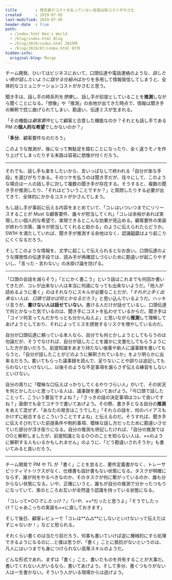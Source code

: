 ```yaml
---
title        : 発信者がコストを払っていない会話は総コストがかさむ
created      : 2019-07-05
last-modified: 2019-07-05
header-date  : true
path:
  - /index.html Neo's World
  - /blog/index.html Blog
  - /blog/2019/index.html 2019年
  - /blog/2019/07/index.html 07月
hidden-info:
  original-blog: Murga
---
```


チーム開発、ひいてはビジネスにおいて、口頭伝達や電話連絡のような、*話したい側が話したいように話せる仕組み*ばかりを多用して情報発信してしまうと、全体的なコミュニケーションコストがかさむと思う。

聞き手は、話し手の時系列を*想像*し、話し手が前提としていることを**推測**しながら聞くことになる。「想像」や「推測」の余地が出てきた時点で、情報は聞き手の解釈で捻じ曲げられてしまい、勘違い、伝達ミスが生まれる。

「その機能は*顧客要件*として顧客と合意した機能なのか？それとも話し手である PM の**個人的な希望**でしかないのか？」

「**多分**、顧客要件なのだろう」

このような推測が、後になって無駄足を踏むことになったり、全く違うモノを作り上げてしまったりする末路は容易に想像が付くだろう。

---

それでも、話し手も楽をしたいから、言いっぱなしで終われる「自分が楽な手段」を選びがちである。そのツケを払うのは聞き手だが、往々にして、このような場合は一人の話し手に対して複数の聞き手が存在する。そうすると、複数の聞き手が推測したり、「それはどういうことですか？」と質問したりする必要が出てきて、全体的にかかるコストがかさんでしまう。

もし話し手が事前に伝える内容をまとめていて、「コレはいついつまでにリリースすることが Must な顧客要件、誰々が担当してくれ」「コレは余裕があれば実現したい個人的な希望で、実現できるとこんな効果が見込める。顧客要件の実装が終わり次第、誰々が担当してくれると助かる」のように伝えられたらどうか。5W1H を満たしていれば、聞き手が推測する余地はなく、認識齟齬はより起こりにくくなるだろう。

そしてこのような情報を、文字に起こして伝えられるとなお良い。口頭伝達のような揮発性の伝達手段では、読み手が再確認しづらいために勘違いが起こりやすいし、「言った・言わない」の水掛け論を防げる。

---

「口頭の会話を減らそう」「とにかく書こう」という話はこれまでも何回か書いてきたが、コレが出来ない人は本当に何歳になっても出来ないようだ。「他人が読めるように書く」のはそれなりにスキルが必要なことだが、「*それが上手く出来ない人は、口頭で話せば何とかなるだろう*」と思い込んでいるようだ。ハッキリ言うが、**書けない人は話せていない**。書ける人だけが話せているし、口頭伝達で何とかなった気でいるのは、聞き手にコストを払わせているからだ。聞き手は「コイツ何言ってんだかちっとも分かんねえよ」と思いながら**推測**して理解してあげようとしており、それによってミスを誘発するリスクを増やしているのだ。

自分が口頭伝達に頼っている本人なら、自分でも何とかしようとしてもらうのは勿論だが、そうでなければ、自分が話したことを誰かに文書化してもらうようにした方が良いだろう。前提知識をあまり持たない後輩や新人に議事録を書いてもらうと、「自分が話したことがどのように解釈されているか」をより明らかに出来るだろう。書いてもらった議事録を読んで、足りないことや誤りは追記してもらわないといけないし、以後そのような不足事項を漏らさず伝える練習をしないといけない。

自分の周りに「曖昧な口伝えばっかりしてくるやりづらい人」がいて、その状況を何とかしたいと思っている人は、議事録を書いてあげよう。「今口頭で話したことって、こういう要旨ですよね？」「さっきの話の決定事項はコレで良いですね？」面倒でも全てコチラで書いてあげよう。その際、書き手となる自分の**推測**をあえて混ぜず、「あなたの発言はこうでした」「それらの話を、何のバイアスもかけずに総合するとこういうことですよね」と伝えるのだ。そうすれば、聞き手に伝えそびれていた前提条件や制約事項、曖昧な話し方だったために勘違いさせていた部分が浮き彫りになる。自分の推測も併記したければ、「自分の推測では○○と解釈しましたが、前提知識となる◇◇のことを知らない人は、××のように解釈する人もいるかもしれません」のように、「どう勘違いされそうか」も書いてみると良いだろう。

---

チーム開発で PM や TL が「書く」ことを怠ると、要件定義書がなく、トレーサビリティマトリクスがなく、仕様書も設計書もない状態になる。タスクが明確にならず、誰が何をやるべきなのか、そのタスクが何に繋がっているのか、誰も分からない状態になる。いや、正確にいうと、誰もが自分の推測で分かったつもりになっていて、実のところお互いが全然違う認識を持っている状態になる。

「コレって*○○*でしたっけ？」「いや、*××*だったと思うよ」「そうでしたっけ？じゃあこっちの実装も××に直しておきます」

そして後日、顧客レビューで「コレは**△△**にしないといけないって伝えたはずじゃないか！」などと怒られる。

それくらい書くのは当たり前だろう、何事も書いていけば逆に機械的にすら処理できるようになるのに…と僕は思うが、「書く」ことに抵抗がないというのは、凡人にはいつまでも身につけられない高等スキルのようだ。

どんな形式であれ、まずは「書く」こと、書いたものを共有することが大事だ。書いてくれない人がいるなら、書いてあげよう。そして多分、書くつもりがない人は一生書かない。そういう人がいる現場からは逃げよう。

